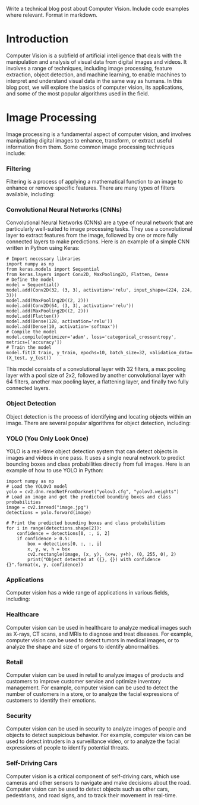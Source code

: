  Write a technical blog post about Computer Vision. Include code examples where relevant. Format in markdown.

# Introduction

Computer Vision is a subfield of artificial intelligence that deals with the manipulation and analysis of visual data from digital images and videos. It involves a range of techniques, including image processing, feature extraction, object detection, and machine learning, to enable machines to interpret and understand visual data in the same way as humans. In this blog post, we will explore the basics of computer vision, its applications, and some of the most popular algorithms used in the field.
# Image Processing

Image processing is a fundamental aspect of computer vision, and involves manipulating digital images to enhance, transform, or extract useful information from them. Some common image processing techniques include:

### Filtering

Filtering is a process of applying a mathematical function to an image to enhance or remove specific features. There are many types of filters available, including:

### Convolutional Neural Networks (CNNs)

Convolutional Neural Networks (CNNs) are a type of neural network that are particularly well-suited to image processing tasks. They use a convolutional layer to extract features from the image, followed by one or more fully connected layers to make predictions. Here is an example of a simple CNN written in Python using Keras:
```
# Import necessary libraries
import numpy as np
from keras.models import Sequential
from keras.layers import Conv2D, MaxPooling2D, Flatten, Dense
# Define the model
model = Sequential()
model.add(Conv2D(32, (3, 3), activation='relu', input_shape=(224, 224, 3)))
model.add(MaxPooling2D((2, 2)))
model.add(Conv2D(64, (3, 3), activation='relu'))
model.add(MaxPooling2D((2, 2)))
model.add(Flatten())
model.add(Dense(128, activation='relu'))
model.add(Dense(10, activation='softmax'))
# Compile the model
model.compile(optimizer='adam', loss='categorical_crossentropy', metrics=['accuracy'])
# Train the model
model.fit(X_train, y_train, epochs=10, batch_size=32, validation_data=(X_test, y_test))
```
This model consists of a convolutional layer with 32 filters, a max pooling layer with a pool size of 2x2, followed by another convolutional layer with 64 filters, another max pooling layer, a flattening layer, and finally two fully connected layers.

### Object Detection

Object detection is the process of identifying and locating objects within an image. There are several popular algorithms for object detection, including:

### YOLO (You Only Look Once)

YOLO is a real-time object detection system that can detect objects in images and videos in one pass. It uses a single neural network to predict bounding boxes and class probabilities directly from full images. Here is an example of how to use YOLO in Python:
```
import numpy as np
# Load the YOLOv3 model
yolo = cv2.dnn.readNetFromDarknet("yolov3.cfg", "yolov3.weights")
# Load an image and get the predicted bounding boxes and class probabilities
image = cv2.imread("image.jpg")
detections = yolo.forward(image)

# Print the predicted bounding boxes and class probabilities
for i in range(detections.shape[2]):
    confidence = detections[0, :, i, 2]
    if confidence > 0.5:
        box = detections[0, :, :, i]
        x, y, w, h = box
        cv2.rectangle(image, (x, y), (x+w, y+h), (0, 255, 0), 2)
        print("Object detected at ({}, {}) with confidence {}".format(x, y, confidence))
```

### Applications

Computer vision has a wide range of applications in various fields, including:

### Healthcare

Computer vision can be used in healthcare to analyze medical images such as X-rays, CT scans, and MRIs to diagnose and treat diseases. For example, computer vision can be used to detect tumors in medical images, or to analyze the shape and size of organs to identify abnormalities.

### Retail

Computer vision can be used in retail to analyze images of products and customers to improve customer service and optimize inventory management. For example, computer vision can be used to detect the number of customers in a store, or to analyze the facial expressions of customers to identify their emotions.

### Security

Computer vision can be used in security to analyze images of people and objects to detect suspicious behavior. For example, computer vision can be used to detect intruders in a surveillance video, or to analyze the facial expressions of people to identify potential threats.


### Self-Driving Cars


Computer vision is a critical component of self-driving cars, which use cameras and other sensors to navigate and make decisions about the road. Computer vision can be used to detect objects such as other cars, pedestrians, and road signs, and to track their movement in real-time.




















































































































































































































































































































































































































































































































































































































































































































































































































